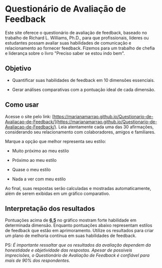 # Questionário de Avaliação de Feedback

Este site oferece o questionário de avaliação de feedback, baseado no trabalho de Richard L. Williams, Ph.D., para que profissionais, líderes ou estudantes possam avaliar suas habilidades de comunicação e relacionamento ao fornecer feedback. Fizemos para um trabalho de chefia e liderança sobre o livro "Preciso saber se estou indo bem".

## Objetivo

- Quantificar suas habilidades de feedback em 10 dimensões essenciais.

- Gerar análises comparativas com a pontuação ideal de cada dimensão.


## Como usar

Acesse o site pelo link: [https://marianamarrao.github.io/Questionario-de-Avaliacao-de-Feedback/](https://marianamarrao.github.io/Questionario-de-Avaliacao-de-Feedback/).
Leia atentamente cada uma das 30 afirmações, considerando seu relacionamento com colaboradores, amigos e familiares. 

Marque a opção que melhor representa seu estilo:

- Muito próximo ao meu estilo

- Próximo ao meu estilo

- Quase o meu estilo

- Nada a ver com meu estilo

Ao final, suas respostas serão calculadas e mostradas automaticamente, além de serem exibidas em um gráfico comparativo.

## Interpretação dos resultados
Pontuações acima de <ins>**6,5**</ins> no gráfico mostram forte habilidade em determinada dimensão. Enquanto pontuações abaixo representam estilos de feedback que estão em aprimoramento.
Utilize os resultados para criar um plano de melhoria contínua em suas habilidades de feedback.

PS: *É importante ressaltar que os resultados da avaliação dependem da honestidade e objetividade das respostas. Apesar de possíveis imprecisões, o Questionário de Avaliação de Feedback é confiável para mais de 90% dos respondentes.*
